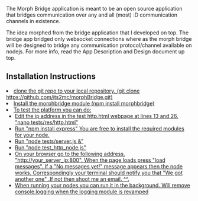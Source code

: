 The Morph Bridge application is meant to be an open source application that bridges communication over any and all (most) :D communication channels in existence.

The idea morphed from the bridge application that I developed on top. The bridge app bridged only websocket connections where as the morph bridge will be designed to bridge any communication protocol/channel available on nodejs.
For more info, read the App Description and Design document up top.  

<h2>Installation Instructions</h2>
<u>
	<li>clone the git repo to your local repository. (git clone https://github.com/its2mc/morphBridge.git)</li>
	<li>Install the morphbridge module (npm install morphbridge)</li>
	<li>To test the platform you can do:
	<ul>
		<li>Edit the ip address in the test http.html webpage at lines 13 and 26. "nano tests/res/http.html"</li>
		<li>Run "npm install express" You are free to install the required modules for your node.</li>
		<li>Run "node tests/server.js &"</li>
		<li>Run "node test_http_node.js"</li>
		<li>On your browser go to the following address. "http://your_server_ip:800". When the page loads press "load messages". If a "No messages yet!" message appears then the node works. Correspondingly your terminal should notify you that "We got another one" .If not then shoot me an email. ^^.  </li>
		<li>When running your nodes you can run it in the background. Will remove console.logging when the logging module is revamped</li>
	</ul>
	</li>
</u>